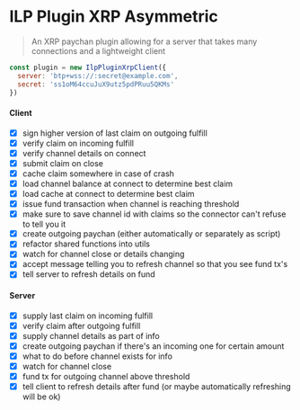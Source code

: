 # ILP Plugin XRP Asymmetric
> An XRP paychan plugin allowing for a server that takes many connections and a
> lightweight client

```js
const plugin = new IlpPluginXrpClient({
  server: 'btp+wss://:secret@example.com',
  secret: 'ss1oM64ccuJuX9utz5pdPRuu5QKMs'
})
```

#### Client

- [x] sign higher version of last claim on outgoing fulfill
- [x] verify claim on incoming fulfill
- [x] verify channel details on connect
- [x] submit claim on close
- [x] cache claim somewhere in case of crash
- [x] load channel balance at connect to determine best claim
- [x] load cache at connect to determine best claim
- [x] issue fund transaction when channel is reaching threshold
- [x] make sure to save channel id with claims so the connector can't refuse to tell you it
- [x] create outgoing paychan (either automatically or separately as script)
- [x] refactor shared functions into utils
- [x] watch for channel close or details changing
- [x] accept message telling you to refresh channel so that you see fund tx's
- [x] tell server to refresh details on fund

#### Server

- [x] supply last claim on incoming fulfill
- [x] verify claim after outgoing fulfill
- [x] supply channel details as part of info
- [x] create outgoing paychan if there's an incoming one for certain amount
- [x] what to do before channel exists for info
- [x] watch for channel close
- [x] fund tx for outgoing channel above threshold
- [x] tell client to refresh details after fund (or maybe automatically refreshing will be ok)

